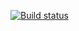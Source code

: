 [![Build status](https://ci.appveyor.com/api/projects/status/h0iu2xuompc0m39u?svg=true)](https://ci.appveyor.com/project/Yana-kalugina/webinterface)

